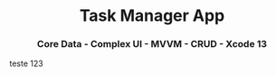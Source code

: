 <h1 align="center">Task Manager App</h1>
<h3 align="center">Core Data - Complex UI - MVVM - CRUD - Xcode 13</h3>

teste 123